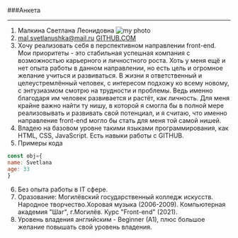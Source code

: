 ###Анкета
___
1. Малкина Светлана Леонидовна
![my photo](./img/img1.jpg)
2. mal.svetlanushka@mail.ru 
[GITHUB.COM](https://github.com/SvetlanaMalkina)
3. Хочу реализовать себя в перспективном направлении front-end. Мои приоритеты - это стабильная успешная компания с возможностью карьерного и личностного роста. Хоть у меня ещё и нет опыта работы в данном направлении, но есть цель и огромное желание учиться и развиваться. В жизни я ответственный и целеустремлённый человек, с интересом подхожу ко всему новому, с энтузиазмом смотрю на трудности и проблемы. Ведь именно благодаря им человек развивается и растёт, как личность. Для меня крайне важно найти ту нишу, в которой я смогла бы в полной мере реализовывать и развивать свой потенциал, и я считаю, что именно направление front-end могло бы стать для меня той самой нишей.
4. Владею на базовом уровне такими языками программирования, как HTML, CSS, JavaScript. Есть навыки работы c GITHUB.
5. Примеры кода
`````javascript
const obj={
name: Svetlana
age: 33
}
`````
6. Без опыта работы в IT сфере.
7. Оразование: Могилёвский государственный колледж искусств. Народное творчество.Хоровая музыка (2006-2009). Компьютерная академия "Шаг", г.Могилёв. Курс "Front-end" (2021).
8. Уровень владения английским -  Beginner (A1), плюс большое желание повышать свой уровень владения.